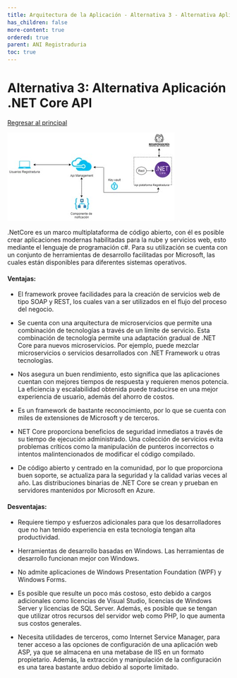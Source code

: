 ```yaml
---
title: Arquitectura de la Aplicación - Alternativa 3 - Alternativa Aplicación .NET Core API
has_children: false
more-content: true
ordered: true
parent: ANI Registraduria 
toc: true
---
```


# Alternativa 3: Alternativa Aplicación .NET Core API

[Regresar al principal](../../plantilla-arquitectura-aplicacion.html)

![Imagen](../4-alternativas-de-solucion/recursos/img/Diagrama-Alternativa3.jpg)


.NetCore es un marco multiplataforma de código abierto, con él es posible crear aplicaciones modernas habilitadas para la nube y servicios web, esto mediante el lenguaje de programación c#. Para su utilización se cuenta con un conjunto de herramientas de desarrollo facilitadas por Microsoft, las cuales están disponibles para diferentes sistemas operativos.

#### Ventajas:

-	 El framework provee facilidades para la creación de servicios web de tipo SOAP y REST, los cuales van a ser utilizados en el flujo del proceso del negocio.

-	Se cuenta con una arquitectura de microservicios que permite una combinación de tecnologías a través de un límite de servicio.  Esta combinación de tecnología permite una adaptación gradual de .NET Core para nuevos microservicios. Por ejemplo, puede mezclar microservicios o servicios desarrollados con .NET Framework u otras tecnologías.

-	Nos asegura un buen rendimiento, esto significa que las aplicaciones cuentan con mejores tiempos de respuesta y requieren menos potencia. La eficiencia y escalabilidad obtenida puede traducirse en una mejor experiencia de usuario, además del ahorro de costos.

-	Es un framework de bastante reconocimiento, por lo que se cuenta con miles de extensiones de Microsoft y de terceros.

-	NET Core proporciona beneficios de seguridad inmediatos a través de su tiempo de ejecución administrado. Una colección de servicios evita problemas críticos como la manipulación de punteros incorrectos o intentos malintencionados de modificar el código compilado.

-	De código abierto y centrado en la comunidad, por lo que proporciona buen soporte, se actualiza para la seguridad y la calidad varias veces al año. Las distribuciones binarias de .NET Core se crean y prueban en servidores mantenidos por Microsoft en Azure.

#### Desventajas:

- Requiere tiempo y esfuerzos adicionales para que los desarrolladores que no han tenido experiencia en esta tecnología tengan alta productividad.

-	Herramientas de desarrollo basadas en Windows. Las herramientas de desarrollo funcionan mejor con Windows.

-	No admite aplicaciones de Windows Presentation Foundation (WPF) y Windows Forms.

-	Es posible que resulte un poco más costoso, esto debido a cargos adicionales como licencias de Visual Studio, licencias de Windows Server y licencias de SQL Server. Además, es posible que se tengan que utilizar otros recursos del servidor web como PHP, lo que aumenta sus costos generales.

-	Necesita utilidades de terceros, como Internet Service Manager, para tener acceso a las opciones de configuración de una aplicación web ASP, ya que se almacena en una metabase de IIS en un formato propietario. Además, la extracción y manipulación de la configuración es una tarea bastante arduo debido al soporte limitado.
